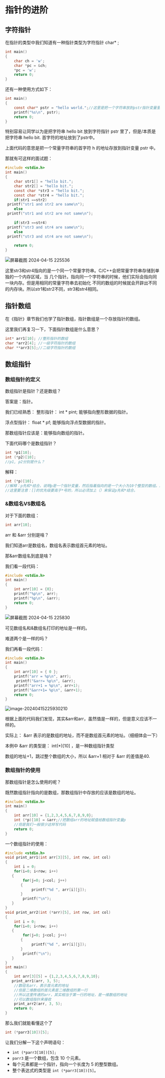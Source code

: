 # 指针的进阶

## 字符指针

在指针的类型中我们知道有一种指针类型为字符指针 char* ;

```c
int main()
{
    char ch = 'w';
    char *pc = &ch;
    *pc = 'w';
    return 0;
}
```

还有一种使用方式如下：

```c
int main()
{
    const char* pstr = "hello world.";//这里是把一个字符串放到pstr指针变量里了吗？
    printf("%s\n", pstr);
    return 0;
}
```

特别容易让同学以为是把字符串 hello bit 放到字符指针 pstr 里了，但是/本质是把字符串 hello  bit. 首字符的地址放到了pstr中。



上面代码的意思是把一个常量字符串的首字符 h 的地址存放到指针变量 pstr 中。 

那就有可这样的面试题：

```c
#include <stdio.h>
int main()
{
    char str1[] = "hello bit.";
    char str2[] = "hello bit.";
    const char *str3 = "hello bit.";
    const char *str4 = "hello bit.";
    if(str1 ==str2)
 printf("str1 and str2 are same\n");
    else
 printf("str1 and str2 are not same\n");
       
    if(str3 ==str4)
 printf("str3 and str4 are same\n");
    else
 printf("str3 and str4 are not same\n");
       
    return 0;
}
```

![屏幕截图 2024-04-15 225536](https://gitee.com/jason_pei/typora-bed/raw/master/image/202404161556225.png)

这里str3和str4指向的是一个同一个常量字符串。C/C++会把常量字符串存储到单独的一个内存区域，当 几个指针。指向同一个字符串的时候，他们实际会指向同一块内存。但是用相同的常量字符串去初始化 不同的数组的时候就会开辟出不同的内存块。所以str1和str2不同，str3和str4相同。

## 指针数组

在《指针》章节我们也学了指针数组，指针数组是一个存放指针的数组。

 这里我们再复习一下，下面指针数组是什么意思？

```c
int* arr1[10]; //整形指针的数组
char *arr2[4]; //一级字符指针的数组
char **arr3[5];//二级字符指针的数组
```

## 数组指针

### 数组指针的定义

数组指针是指针？还是数组？

 答案是：指针。 

我们已经熟悉： 整形指针： int * pint; 能够指向整形数据的指针。 

浮点型指针： float * pf; 能够指向浮点型数据的指针。 

那数组指针应该是：能够指向数组的指针。 

下面代码哪个是数组指针？

```c
int *p1[10];
int (*p2)[10];
//p1, p2分别是什么？
```

解释：

```c
int (*p)[10];
//解释：p先和*结合，说明p是一个指针变量，然后指着指向的是一个大小为10个整型的数组。所以p是一个指针，指向一个数组，叫数组指针。
//这里要注意：[]的优先级要高于*号的，所以必须加上（）来保证p先和*结合。
```

###  &数组名VS数组名

对于下面的数组：

```c
int arr[10];
```

arr 和 &arr 分别是啥？ 

我们知道arr是数组名，数组名表示数组首元素的地址。 

那&arr数组名到底是啥？ 

我们看一段代码：



```c
#include <stdio.h>
int main()
{
    int arr[10] = {0};
    printf("%p\n", arr);
    printf("%p\n", &arr);
    return 0;
}
```

![屏幕截图 2024-04-15 225830](https://gitee.com/jason_pei/typora-bed/raw/master/image/202404161556481.png)

可见数组名和&数组名打印的地址是一样的。

 难道两个是一样的吗？

 我们再看一段代码：

```c
#include <stdio.h>
int main()
{
 	int arr[10] = { 0 };
 	printf("arr = %p\n", arr);
	 printf("&arr= %p\n", &arr);
 	printf("arr+1 = %p\n", arr+1);
 	printf("&arr+1= %p\n", &arr+1);
 	return 0;
}
```

![image-20240415225930210](https://gitee.com/jason_pei/typora-bed/raw/master/image/202404152259249.png)

根据上面的代码我们发现，其实&arr和arr，虽然值是一样的，但是意义应该不一样的。

 实际上： &arr 表示的是数组的地址，而不是数组首元素的地址。（细细体会一下） 

本例中 &arr 的类型是： int(*)[10] ，是一种数组指针类型 

数组的地址+1，跳过整个数组的大小，所以 &arr+1 相对于 &arr 的差值是40.

### 数组指针的使用

那数组指针是怎么使用的呢？ 

既然数组指针指向的是数组，那数组指针中存放的应该是数组的地址。

```c
#include <stdio.h>
int main()
{
    int arr[10] = {1,2,3,4,5,6,7,8,9,0};
    int (*p)[10] = &arr;//把数组arr的地址赋值给数组指针变量p
    //但是我们一般很少这样写代码
    return 0;
}
```

一个数组指针的使用：

```c
#include <stdio.h>
void print_arr1(int arr[3][5], int row, int col)
{
    int i = 0;
    for(i=0; i<row; i++)
   {
        for(j=0; j<col; j++)
       {
            printf("%d ", arr[i][j]);
       }
        printf("\n");
   }
}
void print_arr2(int (*arr)[5], int row, int col)
{
    int i = 0;
    for(i=0; i<row; i++)
   {
        for(j=0; j<col; j++)
       {
            printf("%d ", arr[i][j]);
       }
        printf("\n");
   }
}
int main()
{
    int arr[3][5] = {1,2,3,4,5,6,7,8,9,10};
   print_arr1(arr, 3, 5);
    //数组名arr，表示首元素的地址
    //但是二维数组的首元素是二维数组的第一行
    //所以这里传递的arr，其实相当于第一行的地址，是一维数组的地址
    //可以数组指针来接收
    print_arr2(arr, 3, 5);
    return 0;
}
```

那么我们就能看懂这个了

```c
int (*parr3[10])[5];
```

让我们分解一下这个声明语句：

- `int (*parr3[10])[5];`
- `parr3` 是一个数组，包含 10 个元素。
- 每个元素都是一个指针，指向一个长度为 5 的整型数组。
- 整个表达式的类型是 `int (*parr3[10])[5]`。

